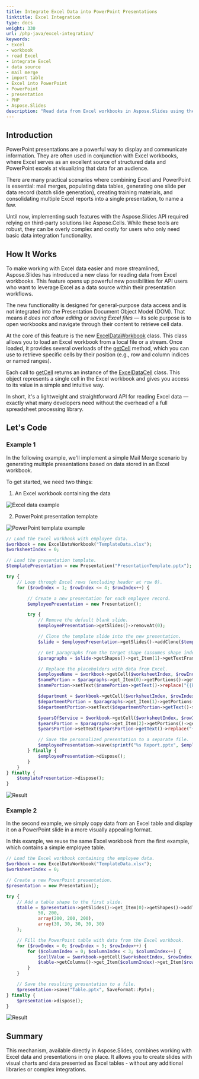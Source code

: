 ```yaml
---
title: Integrate Excel Data into PowerPoint Presentations
linktitle: Excel Integration
type: docs
weight: 330
url: /php-java/excel-integration/
keywords:
- Excel
- workbook
- read Excel
- integrate Excel
- data source
- mail merge
- import table
- Excel into PowerPoint
- PowerPoint
- presentation
- PHP
- Aspose.Slides
description: "Read data from Excel workbooks in Aspose.Slides using the ExcelDataWorkbook API. Load sheets and cells and use values to generate data-driven PowerPoint presentations."
---
```


## **Introduction**

PowerPoint presentations are a powerful way to display and communicate information. They are often used in conjunction with Excel workbooks, where Excel serves as an excellent source of structured data and PowerPoint excels at visualizing that data for an audience.

There are many practical scenarios where combining Excel and PowerPoint is essential: mail merges, populating data tables, generating one slide per data record (batch slide generation), creating training materials, and consolidating multiple Excel reports into a single presentation, to name a few.

Until now, implementing such features with the Aspose.Slides API required relying on third-party solutions like Aspose.Cells. While these tools are robust, they can be overly complex and costly for users who only need basic data integration functionality.

## **How It Works**

To make working with Excel data easier and more streamlined, Aspose.Slides has introduced a new class for reading data from Excel workbooks. This feature opens up powerful new possibilities for API users who want to leverage Excel as a data source within their presentation workflows.

The new functionality is designed for general-purpose data access and is not integrated into the Presentation Document Object Model (DOM). That means *it does not allow editing or saving Excel files* — its sole purpose is to open workbooks and navigate through their content to retrieve cell data.

At the core of this feature is the new [ExcelDataWorkbook](https://reference.aspose.com/slides/php-java/aspose.slides/exceldataworkbook/) class. This class allows you to load an Excel workbook from a local file or a stream. Once loaded, it provides several overloads of the [getCell](https://reference.aspose.com/slides/php-java/aspose.slides/exceldataworkbook/#getCell) method, which you can use to retrieve specific cells by their position (e.g., row and column indices or named ranges).

Each call to [getCell](https://reference.aspose.com/slides/php-java/aspose.slides/exceldataworkbook/#getCell) returns an instance of the [ExcelDataCell](https://reference.aspose.com/slides/php-java/aspose.slides/exceldatacell/) class. This object represents a single cell in the Excel workbook and gives you access to its value in a simple and intuitive way.

In short, it's a lightweight and straightforward API for reading Excel data — exactly what many developers need without the overhead of a full spreadsheet processing library.

## **Let's Code**

### **Example 1**

In the following example, we'll implement a simple Mail Merge scenario by generating multiple presentations based on data stored in an Excel workbook.

To get started, we need two things:
1. An Excel workbook containing the data

![Excel data example](example1_image0.png)

2.  PowerPoint presentation template

![PowerPoint template example](example1_image1.png)

```php
// Load the Excel workbook with employee data.
$workbook = new ExcelDataWorkbook("TemplateData.xlsx");
$worksheetIndex = 0;

// Load the presentation template.
$templatePresentation = new Presentation("PresentationTemplate.pptx");

try {
    // Loop through Excel rows (excluding header at row 0).
    for ($rowIndex = 1; $rowIndex <= 4; $rowIndex++) {

        // Create a new presentation for each employee record.
        $employeePresentation = new Presentation();

        try {
            // Remove the default blank slide.
            $employeePresentation->getSlides()->removeAt(0);

            // Clone the template slide into the new presentation.
            $slide = $employeePresentation->getSlides()->addClone($templatePresentation->getSlides()->get_Item(0));

            // Get paragraphs from the target shape (assumes shape index 1 is used).
            $paragraphs = $slide->getShapes()->get_Item(1)->getTextFrame()->getParagraphs();

            // Replace the placeholders with data from Excel.
            $employeeName = $workbook->getCell($worksheetIndex, $rowIndex, 0)->getValue()->toString();
            $namePortion = $paragraphs->get_Item(0)->getPortions()->get_Item(0);
            $namePortion->setText($namePortion->getText()->replace("{{EmployeeName}}", $employeeName));

            $department = $workbook->getCell($worksheetIndex, $rowIndex, 1)->getValue()->toString();
            $departmentPortion = $paragraphs->get_Item(1)->getPortions()->get_Item(0);
            $departmentPortion->setText($departmentPortion->getText()->replace("{{Department}}", $department));

            $yearsOfService = $workbook->getCell($worksheetIndex, $rowIndex, 2)->getValue()->toString();
            $yearsPortion = $paragraphs->get_Item(2)->getPortions()->get_Item(0);
            $yearsPortion->setText($yearsPortion->getText()->replace("{{YearsOfService}}", $yearsOfService));

            // Save the personalized presentation to a separate file.
            $employeePresentation->save(sprintf("%s Report.pptx", $employeeName), SaveFormat::Pptx);
        } finally {
            $employeePresentation->dispose();
        }
    }
} finally {
    $templatePresentation->dispose();
}
```

![Result](example1_image2.png)

### **Example 2**

In the second example, we simply copy data from an Excel table and display it on a PowerPoint slide in a more visually appealing format.

In this example, we reuse the same Excel workbook from the first example, which contains a simple employee table.

```php
// Load the Excel workbook containing the employee data.
$workbook = new ExcelDataWorkbook("TemplateData.xlsx");
$worksheetIndex = 0;

// Create a new PowerPoint presentation.
$presentation = new Presentation();

try {
    // Add a table shape to the first slide.
    $table = $presentation->getSlides()->get_Item(0)->getShapes()->addTable(
            50, 200,
            array(200, 200, 200),
            array(30, 30, 30, 30, 30)
    );

    // Fill the PowerPoint table with data from the Excel workbook.
    for ($rowIndex = 0; $rowIndex < 5; $rowIndex++) {
        for ($columnIndex = 0; $columnIndex < 3; $columnIndex++) {
            $cellValue = $workbook->getCell($worksheetIndex, $rowIndex, $columnIndex)->getValue()->toString();
            $table->getColumns()->get_Item($columnIndex)->get_Item($rowIndex)->getTextFrame()->setText($cellValue);
        }
    }

    // Save the resulting presentation to a file.
    $presentation->save("Table.pptx", SaveFormat::Pptx);
} finally {
    $presentation->dispose();
}
```

![Result](example2_image0.png)

## **Summary**

This mechanism, available directly in Aspose.Slides, combines working with Excel data and presentations in one place. It allows you to create slides with visual charts and data presented as Excel tables - without any additional libraries or complex integrations.
